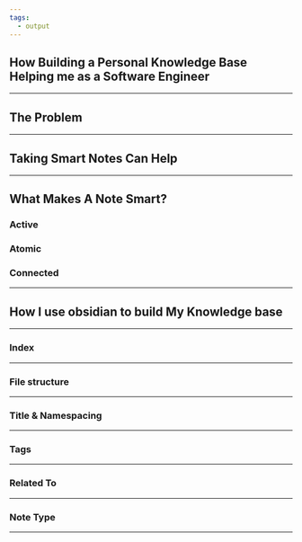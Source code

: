```yaml
---
tags:
  - output
---
```

## How Building a Personal Knowledge Base Helping me as a Software Engineer

----
## The Problem
---
## Taking Smart Notes Can Help
---
## What Makes A Note Smart?
### Active 
### Atomic
### Connected

---
## How I use obsidian to build My Knowledge base
--- 
### Index 
---
### File structure
--- 
### Title & Namespacing 
--- 
### Tags
--- 
### Related To
--- 
### Note Type
--- 





